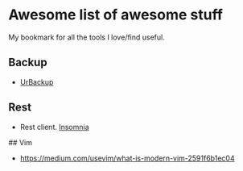 # Awesome list of awesome stuff

My bookmark for all the tools I love/find useful.

## Backup

- [UrBackup](https://www.urbackup.org/)

## Rest

- Rest client. [Insomnia](https://insomnia.rest/)

## Vim

- https://medium.com/usevim/what-is-modern-vim-2591f6b1ec04
